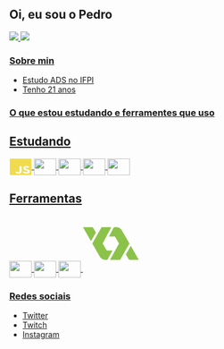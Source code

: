 ## Oi, eu sou o Pedro

<div align="left">
  <a href="https://github.com/Pedro-Baruch">
  <img height="180em" src="https://github-readme-stats.vercel.app/api?username=pedro-baruch&show_icons=true&theme=dark&include_all_commits=true&count_private=true"/>
  <img height="180em" src="https://github-readme-stats.vercel.app/api/top-langs/?username=pedro-baruch&layout=compact&langs_count=7&theme=dark"/> 
</div>

### Sobre min
- Estudo ADS no IFPI
- Tenho 21 anos

### O que estou estudando e ferramentes que uso

## Estudando
<div class="estudando">
  <img align="center" height="30" width="40" src="https://raw.githubusercontent.com/devicons/devicon/master/icons/javascript/javascript-plain.svg">
  <img align="center" height="30" width="40" src="https://cdn.jsdelivr.net/gh/devicons/devicon/icons/typescript/typescript-original.svg">
  <img align="center" height="30" width="40" src="https://cdn.jsdelivr.net/gh/devicons/devicon/icons/html5/html5-original.svg">
  <img align="center" height="30" width="40" src="https://cdn.jsdelivr.net/gh/devicons/devicon/icons/css3/css3-original.svg">
  <img align="center" height="30" width="40" src="https://cdn.jsdelivr.net/gh/devicons/devicon/icons/react/react-original.svg"> 
</div>

## Ferramentas
<div class="Ferramentas">
  <img align="center" height="30" width="40" src="https://cdn.jsdelivr.net/gh/devicons/devicon/icons/vscode/vscode-original.svg">
  <img align="center" height="30" width="40" src="https://cdn.jsdelivr.net/gh/devicons/devicon/icons/git/git-original.svg">
  <img align="center" height="30" width="40" src="https://cdn.jsdelivr.net/gh/devicons/devicon/icons/figma/figma-original.svg">
  <svg xmlns="http://www.w3.org/2000/svg" x="0px" y="0px" width="100" height="100" viewBox="0 0 48 48">
<path fill="#8bc34a" d="M20.942,38h-1.695c-1.986,0-3.833-1.083-4.819-2.826L8,24l8.025-14h8.321l-7.44,14.016l0.097,0.055L20.462,30h4.943L20.942,38z M11.065,14.632l-2.177-3.789C8.574,10.319,8.016,10,7.415,10H0l6.849,11.986L11.065,14.632z M33.497,12.826C32.511,11.083,30.665,10,28.677,10H26.61l-4.247,8h5.099L31,24l-7.768,14h8.667L40,24L33.497,12.826z M41.148,26.009l-4.235,7.32l2.199,3.828C39.426,37.681,39.984,38,40.585,38H48L41.148,26.009z"></path>
</svg>
</div>

### Redes sociais
  - <a href="https://twitter.com/Kurorh">Twitter</a>
  - <a href="https://www.twitch.tv/kurorh">Twitch</a>
  - <a href="https://www.instagram.com/pedro_baruch">Instagram</a>
